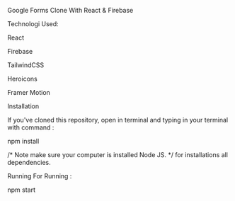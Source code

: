 Google Forms Clone With React & Firebase


Technologi Used:

React 

Firebase

TailwindCSS

Heroicons

Framer Motion

Installation


If you've cloned this repository, open in terminal and typing in your terminal with command :

npm install

/* Note
make sure your computer is installed Node JS.
*/
for installations all dependencies.

Running
For Running :

npm start
